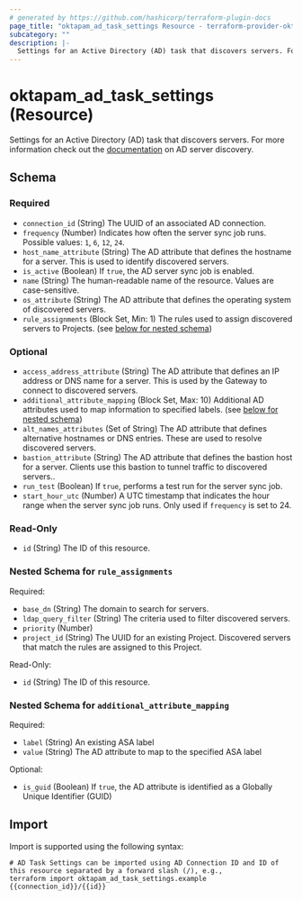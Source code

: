```yaml
---
# generated by https://github.com/hashicorp/terraform-plugin-docs
page_title: "oktapam_ad_task_settings Resource - terraform-provider-oktapam"
subcategory: ""
description: |-
  Settings for an Active Directory (AD) task that discovers servers. For more information check out the documentation https://help.okta.com/asa/en-us/Content/Topics/Adv_Server_Access/docs/ad-sync.htm on AD server discovery.
---
```


# oktapam_ad_task_settings (Resource)

Settings for an Active Directory (AD) task that discovers servers. For more information check out the [documentation](https://help.okta.com/asa/en-us/Content/Topics/Adv_Server_Access/docs/ad-sync.htm) on AD server discovery.



<!-- schema generated by tfplugindocs -->
## Schema

### Required

- `connection_id` (String) The UUID of an associated AD connection.
- `frequency` (Number) Indicates how often the server sync job runs. Possible values: `1`, `6`, `12`, `24`.
- `host_name_attribute` (String) The AD attribute that defines the hostname for a server. This is used to identify discovered servers.
- `is_active` (Boolean) If `true`, the AD server sync job is enabled.
- `name` (String) The human-readable name of the resource. Values are case-sensitive.
- `os_attribute` (String) The AD attribute that defines the operating system of discovered servers.
- `rule_assignments` (Block Set, Min: 1) The rules used to assign discovered servers to Projects. (see [below for nested schema](#nestedblock--rule_assignments))

### Optional

- `access_address_attribute` (String) The AD attribute that defines an IP address or DNS name for a server. This is used by the Gateway to connect to discovered servers.
- `additional_attribute_mapping` (Block Set, Max: 10) Additional AD attributes used to map information to specified labels. (see [below for nested schema](#nestedblock--additional_attribute_mapping))
- `alt_names_attributes` (Set of String) The AD attribute that defines alternative hostnames or DNS entries. These are used to resolve discovered servers.
- `bastion_attribute` (String) The AD attribute that defines the bastion host for a server. Clients use this bastion to tunnel traffic to discovered servers..
- `run_test` (Boolean) If `true`, performs a test run for the server sync job.
- `start_hour_utc` (Number) A UTC timestamp that indicates the hour range when the server sync job runs. Only used if `frequency` is set to 24.

### Read-Only

- `id` (String) The ID of this resource.

<a id="nestedblock--rule_assignments"></a>
### Nested Schema for `rule_assignments`

Required:

- `base_dn` (String) The domain to search for servers.
- `ldap_query_filter` (String) The criteria used to filter discovered servers.
- `priority` (Number)
- `project_id` (String) The UUID for an existing Project. Discovered servers that match the rules are assigned to this Project.

Read-Only:

- `id` (String) The ID of this resource.


<a id="nestedblock--additional_attribute_mapping"></a>
### Nested Schema for `additional_attribute_mapping`

Required:

- `label` (String) An existing ASA label
- `value` (String) The AD attribute to map to the specified ASA label

Optional:

- `is_guid` (Boolean) If `true`, the AD attribute is identified as a Globally Unique Identifier (GUID)

## Import

Import is supported using the following syntax:

```shell
# AD Task Settings can be imported using AD Connection ID and ID of this resource separated by a forward slash (/), e.g.,
terraform import oktapam_ad_task_settings.example {{connection_id}}/{{id}}
```
